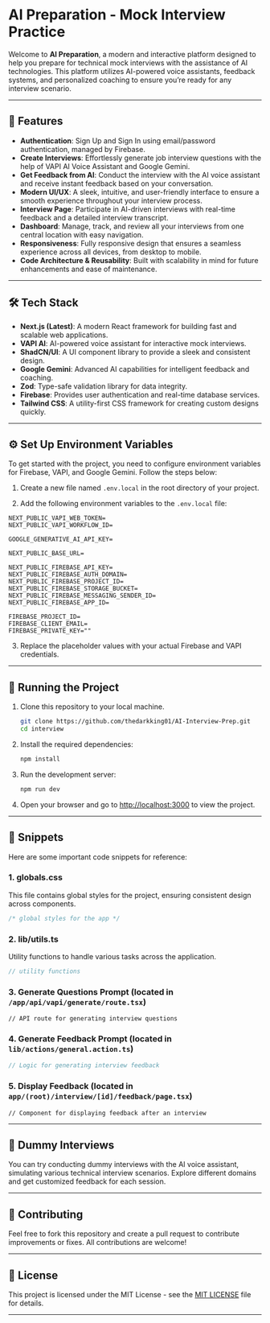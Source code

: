 # AI Preparation - Mock Interview Practice

Welcome to **AI Preparation**, a modern and interactive platform designed to help you prepare for technical mock interviews with the assistance of AI technologies. This platform utilizes AI-powered voice assistants, feedback systems, and personalized coaching to ensure you’re ready for any interview scenario.

---

## 🔋 Features

- **Authentication**: Sign Up and Sign In using email/password authentication, managed by Firebase.
- **Create Interviews**: Effortlessly generate job interview questions with the help of VAPI AI Voice Assistant and Google Gemini.
- **Get Feedback from AI**: Conduct the interview with the AI voice assistant and receive instant feedback based on your conversation.
- **Modern UI/UX**: A sleek, intuitive, and user-friendly interface to ensure a smooth experience throughout your interview process.
- **Interview Page**: Participate in AI-driven interviews with real-time feedback and a detailed interview transcript.
- **Dashboard**: Manage, track, and review all your interviews from one central location with easy navigation.
- **Responsiveness**: Fully responsive design that ensures a seamless experience across all devices, from desktop to mobile.
- **Code Architecture & Reusability**: Built with scalability in mind for future enhancements and ease of maintenance.

---

## 🛠️ Tech Stack

- **Next.js (Latest)**: A modern React framework for building fast and scalable web applications.
- **VAPI AI**: AI-powered voice assistant for interactive mock interviews.
- **ShadCN/UI**: A UI component library to provide a sleek and consistent design.
- **Google Gemini**: Advanced AI capabilities for intelligent feedback and coaching.
- **Zod**: Type-safe validation library for data integrity.
- **Firebase**: Provides user authentication and real-time database services.
- **Tailwind CSS**: A utility-first CSS framework for creating custom designs quickly.

---

## ⚙️ Set Up Environment Variables

To get started with the project, you need to configure environment variables for Firebase, VAPI, and Google Gemini. Follow the steps below:

1. Create a new file named `.env.local` in the root directory of your project.

2. Add the following environment variables to the `.env.local` file:

```env
NEXT_PUBLIC_VAPI_WEB_TOKEN=
NEXT_PUBLIC_VAPI_WORKFLOW_ID=

GOOGLE_GENERATIVE_AI_API_KEY=

NEXT_PUBLIC_BASE_URL=

NEXT_PUBLIC_FIREBASE_API_KEY=
NEXT_PUBLIC_FIREBASE_AUTH_DOMAIN=
NEXT_PUBLIC_FIREBASE_PROJECT_ID=
NEXT_PUBLIC_FIREBASE_STORAGE_BUCKET=
NEXT_PUBLIC_FIREBASE_MESSAGING_SENDER_ID=
NEXT_PUBLIC_FIREBASE_APP_ID=

FIREBASE_PROJECT_ID=
FIREBASE_CLIENT_EMAIL=
FIREBASE_PRIVATE_KEY=""
```

3. Replace the placeholder values with your actual Firebase and VAPI credentials.

---

## 🚀 Running the Project

1. Clone this repository to your local machine.
   
   ```bash
   git clone https://github.com/thedarkking01/AI-Interview-Prep.git
   cd interview
   ```

2. Install the required dependencies:

   ```bash
   npm install
   ```

3. Run the development server:

   ```bash
   npm run dev
   ```

4. Open your browser and go to [http://localhost:3000](http://localhost:3000) to view the project.

---

## 📝 Snippets

Here are some important code snippets for reference:

### 1. **globals.css**
This file contains global styles for the project, ensuring consistent design across components.

```css
/* global styles for the app */
```

### 2. **lib/utils.ts**
Utility functions to handle various tasks across the application.

```typescript
// utility functions
```

### 3. **Generate Questions Prompt** (located in `/app/api/vapi/generate/route.tsx`)

```tsx
// API route for generating interview questions
```

### 4. **Generate Feedback Prompt** (located in `lib/actions/general.action.ts`)

```typescript
// Logic for generating interview feedback
```

### 5. **Display Feedback** (located in `app/(root)/interview/[id]/feedback/page.tsx`)

```tsx
// Component for displaying feedback after an interview
```

---

## 🧪 Dummy Interviews

You can try conducting dummy interviews with the AI voice assistant, simulating various technical interview scenarios. Explore different domains and get customized feedback for each session.

---

## 🤝 Contributing

Feel free to fork this repository and create a pull request to contribute improvements or fixes. All contributions are welcome!

---

## 📄 License

This project is licensed under the MIT License - see the [MIT LICENSE](https://github.com/thedarkking01/AI-Interview-Prep/blob/main/LICENSE) file for details.

---